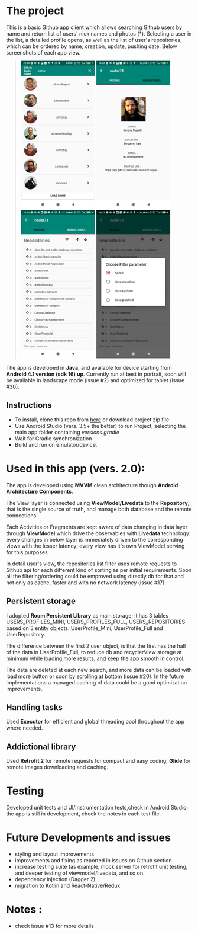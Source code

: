 
# The project
This is a basic Github app client which allows searching Github users by name and return list of users' nick names and photos (*). 
Selecting a user in the list, a detailed profile opens, as well as the list of user's repositories, which can be ordered by name, creation, update, pushing date. 
Below screenshots of each app view.



> <img src="/sshots/screenshot_1.jpg" width="200"> <img src="/sshots/screenshot_2.jpg" width="200"> <img src="/sshots/screenshot_3.jpg" width="200"> <img src="/sshots/screenshot_4.jpg" width="200">

The app is developed in **Java**, and available for  device starting from **Android 4.1 version (sdk 16) up**. 
Currently run at best in portrait, soon will be available in landscape mode (issue #2) and optimized for tablet (issue #30).



## Instructions

- To install, clone this repo from [here](https://github.com/nadar71/GithubClientBasic) or download project zip file 
- Use Android Studio (vers. 3.5+ the better) to run Project, selecting the main app folder containing *versions.gradle* 
- Wait for Gradle synchronization
- Build and run on emulator/device.


# Used in this app (vers. 2.0):

The app is developed using  **MVVM** clean architecture though **Android Architecture Components**. 

The View layer is connected using **ViewModel/Livedata** to the **Repository**, that is the single source of truth, and manage both database and the remote connections.

Each Activities or Fragments are kept aware of data changing in  data layer through **ViewModel** which drive the observables with **Livedata** technology: every changes in below layer is immediately driven to the corresponding views with the lesser latency; every view has it's own ViewModel serving for this purposes.

In detail user's view, the repositories list filter uses remote requests to Github api for each different kind of sorting as per initial requirements. 
Soon all the filtering/ordering could be emproved using directly db for that and not only as cache, faster and with no network latency (issue #17).


## Persistent storage
I adopted **Room Persistent Library** as main storage; it has 3 tables USERS_PROFILES_MINI, USERS_PROFILES_FULL, USERS_REPOSITORIES based  on 3 entity objects: UserProfile_Mini, UserProfile_Full and UserRepository.

The difference between the first 2 user object, is that the first has the half of the data in UserProfile_Full, to reduce db and recyclerView storage at minimum while loading more results, and keep the app smooth in control.

The data are deleted at each new search, and more data can be loaded with load more button or soon by scrolling at bottom (issue #20).
In the future implementations a managed caching of data could be a good optimization improvements.

## Handling tasks
Used **Executor** for efficient and global threading pool throughout the app where needed.

## Addictional library
Used **Retrofit 2** for remote requests for compact and easy coding; **Glide** for remote images downloading and caching.


# Testing
Developed unit tests and UI/Instrumentation tests,check in Android Studio; the app is still in development, check the notes in each test file.



# Future Developments and issues

- styling and layout improvements
- improvements and fixing as reported in issues on Github section 
- increase testing suite (as example, mock server for retrofit unit testing, and deeper testing of viewmodel/livedata, and so on.
- dependency injection (Dagger 2)
- migration to Kotlin and React-Native/Redux


# Notes :
* check issue #13 for more details

